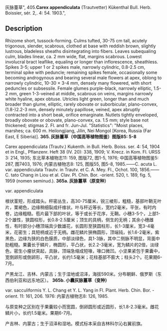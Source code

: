 灰脉薹草",
405.**Carex appendiculata** (Trautvetter) Kükenthal Bull. Herb. Boissier, sér. 2,. 4: 54. 1903.",

## Description
Rhizome short, tussock-forming. Culms tufted, 30-75 cm tall, acutely trigonous, slender, scabrous, clothed at base with reddish brown, slightly lustrous, bladeless sheaths disintegrating into fibers. Leaves subequaling culm, blades linear, ca. 2 mm wide, flat, margins scabrous. Lowest involucral bract leaflike, equaling or longer than inflorescence, sheathless. Spikes 3-5; upper 1 or 2 spikes male, narrowly cylindric, 0.8-2.5 cm, terminal spike with peduncle; remaining spikes female, occasionally some becoming androgynous and bearing several male flowers at apex, oblong to narrowly cylindric, 10-30 × 3-4 mm, densely many flowered, with short peduncles or subsessile. Female glumes purple-black, narrowly elliptic, 1.5-2 mm, green 1-3-veined at middle, scabrous on veins, margins narrowly white hyaline, apex obtuse. Utricles light green, longer than and much broader than glume, elliptic, rarely obovate or suborbicular, plano-convex, (1.8-)2.2-3 mm, densely minutely papillose, veined, apex abruptly contracted into a short beak, orifice emarginate. Nutlets tightly enveloped, broadly obovate or obovate, plano-convex, ca. 1.5 mm; style base not thickened; stigmas 2. Fl. and fr. Jun-Jul.
  "Statistics": "Moist places, marshes; ca. 600 m. Heilongjiang, Jilin, Nei Mongol [Korea, Russia (Far East, E Siberia)].
**365. 灰脉薹草（中国高等植物图鉴）图版85: 5-8**

Carex appendiculata (Trautv.) Kukenth. in Bull. Herb. Boiss. ser. 4: 54, 1904 et in Engl., Pflanzenr. Heft 38 (IV. 20): 338, 1909; V. Krecz. in Kom. Fl. URSS 3: 214, 1935; 东北草本植物志11: 159, 图版72, 图1-5, 1976; 中国高等植物图鉴5: 287, 图7403, 1976; 内蒙古植物志8: 125, 图版55, 图5-8, 1985.——C. acuta L. var. appendiculata Trautv. in Trautv. et C. A. Mey. Fl., Ochot. 100, 1856.——C. tato Chang in Liou et al. Clav. Pl. Chin. Bor. -orient. 520, t. 189, fig. 5, 1959 (nomen seminud.).
**365a. 灰脉薹草（原变种）**

var. appendiculata

根状茎短，形成踏头。秆密丛生，高30-75厘米，锐三棱形，粗糙，基部叶鞘无叶片，栗褐色，边缘稍细裂成纤维状。叶与秆近等长，宽约2毫米，平张，有时内卷，边缘粗糙。苞片最下部的叶状，等于或长于花序，无鞘。小穗3-5个，上部1-2个雄性，狭圆柱形，长0.8-2.5厘米；顶生的具柄，侧生的无柄；其余小穗雌性，有时部分小穗顶端具少数雄花，长圆形至狭圆柱形，长1-3厘米，宽3-4毫米，花密生；具短柄或近于无柄。雌花鳞片狭椭圆形，顶端钝，长1.6-2毫米，紫黑色，边缘为狭的白色膜质，中部淡绿色，具1-3脉，其中二侧脉不明显，背面中肋粗糙。果囊长于鳞片，椭圆形，平凸状，长2.2-3毫米，宽为鳞片的2倍，淡绿色，密生小瘤状突起，具脉，顶端急缩成短喙，喙口微凹。小坚果紧包于果囊中，宽倒卵形或倒卵形，平凸状，长约1.5毫米；花柱基部不膨大；柱头2个。花果期6-7月。

产黑龙江、吉林、内蒙古；生于湿地或沼泽，海拔590米。分布朝鲜、俄罗斯（东西伯利亚和远东地区）。
**365b. 小囊灰脉薹草（变种）**

var. sacculiformis Y. L. Chang et Y. L. Yang in Fl. Plant. Herb. Chin. Bor. -orient. 11: 161, 206. 1976: 内蒙古植物志8: 126, 1985.

与原变种之区别在于果囊较小而宽圆，倒卵圆形或近圆形，长1.8-2.3毫米。雌花鳞片小，长约1.5毫米。果期6-7月。

产吉林、内蒙古；生于沼泽和湿地。模式标本采自吉林科尔沁右翼前旗。

